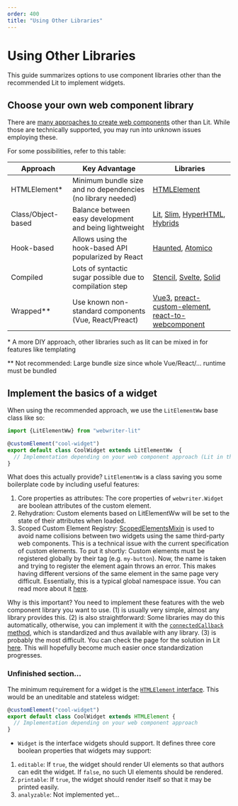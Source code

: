 ```yaml
---
order: 400
title: "Using Other Libraries"
---
```


# Using Other Libraries

This guide summarizes options to use component libraries other than the recommended Lit to implement widgets.

## Choose your own web component library
There are [many approaches to create web components](https://webcomponents.dev/blog/all-the-ways-to-make-a-web-component/) other than Lit. While those are technically supported, you may run into unknown issues employing these.

For some possibilities, refer to this table:

Approach | Key Advantage | Libraries
|--------|---------------|---------|
HTMLElement* | Minimum bundle size and no dependencies (no library needed) | [HTMLElement](https://html.spec.whatwg.org/multipage/custom-elements.html)
Class/Object-based | Balance between easy development and being lightweight | [Lit](https://lit.dev/), [Slim](https://slimjs.com), [HyperHTML](https://github.com/WebReflection/hyperHTML-Element), [Hybrids](https://hybrids.js.org)
Hook-based | Allows using the hook-based API popularized by React | [Haunted](https://github.com/matthewp/haunted), [Atomico](https://atomico.gitbook.io/doc/)
Compiled | Lots of syntactic sugar possible due to compilation step | [Stencil](https://stenciljs.com/), [Svelte](https://svelte.dev/), [Solid](https://github.com/ryansolid/solid)
Wrapped** | Use known non-standard components (Vue, React/Preact) | [Vue3](https://vuejs.org/guide/extras/web-components.html), [preact-custom-element](https://github.com/preactjs/preact-custom-element), [react-to-webcomponent](https://www.npmjs.com/package/react-to-webcomponent)

\* A more DIY approach, other libraries such as lit can be mixed in for features like templating

** Not recommended: Large bundle size since whole Vue/React/… runtime must be bundled


## Implement the basics of a widget

When using the recommended approach, we use the `LitElementWw` base class like so:
```ts
import {LitElementWw} from "webwriter-lit"

@customElement("cool-widget")
export default class CoolWidget extends LitElementWw  {
  // Implementation depending on your web component approach (Lit in this example)
}
```

What does this actually provide? `LitElementWw` is a class saving you some boilerplate code by including useful features:
1. Core properties as attributes: The core properties of `webwriter.Widget` are boolean attributes of the custom element.
2. Rehydration: Custom elements based on LitElementWw will be set to the state of their attributes when loaded.
3. Scoped Custom Element Registry: [ScopedElementsMixin](https://open-wc.org/docs/development/scoped-elements/) is used to avoid name collisions between two widgets using the same third-party web components. This is a technical issue with the current specification of custom elements. To put it shortly: Custom elements must be registered globally by their tag (e.g. `my-button`). Now, the name is taken and trying to register the element again throws an error. This makes having different versions of the same element in the same page very difficult. Essentially, this is a typical global namespace issue. You can read more about it [here](https://github.com/justinfagnani/webcomponents/blob/scoped-registries/proposals/Scoped-Custom-Element-Registries.md).

Why is this important? You need to implement these features with the web component library you want to use. (1) is usually very simple, almost any library provides this. (2) is also straightforward: Some libraries may do this automatically, otherwise, you can implement it with the [`connectedCallback` method](https://developer.mozilla.org/en-US/docs/Web/Web_Components/Using_custom_elements#using_the_lifecycle_callbacks), which is standardized and thus available with any library. (3) is probably the most difficult. You can check the page for the solution in Lit [here](https://open-wc.org/docs/development/scoped-elements/). This will hopefully become much easier once standardization progresses. 

### Unfinished section...

The minimum requirement for a widget is the [`HTMLElement` interface](https://developer.mozilla.org/en-US/docs/Web/API/HTMLElement). This would be an uneditable and stateless widget:

```ts
@customElement("cool-widget")
export default class CoolWidget extends HTMLElement {
  // Implementation depending on your web component approach
}
```


- `Widget` is the interface widgets should support. It defines three core boolean properties that widgets may support: 
1. `editable`: If `true`, the widget should render UI elements so that authors can edit the widget. If `false`, no such UI elements should be rendered.
2. `printable`: If `true`, the widget should render itself so that it may be printed easily.
3. `analyzable`: Not implemented yet...